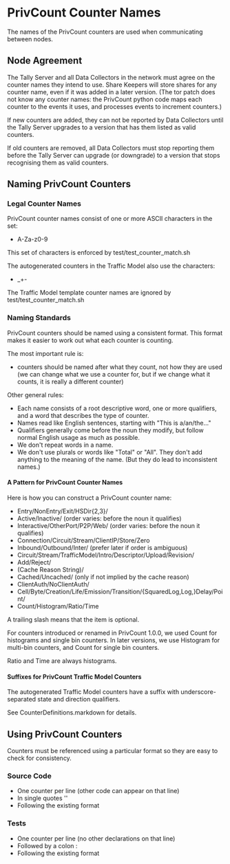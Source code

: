 # PrivCount Counter Names

The names of the PrivCount counters are used when communicating between nodes.

## Node Agreement

The Tally Server and all Data Collectors in the network must agree on the
counter names they intend to use. Share Keepers will store shares for any
counter name, even if it was added in a later version.
(The tor patch does not know any counter names: the PrivCount python code maps
each counter to the events it uses, and processes events to increment
counters.)

If new counters are added, they can not be reported by Data Collectors until
the Tally Server upgrades to a version that has them listed as valid counters.

If old counters are removed, all Data Collectors must stop reporting them
before the Tally Server can upgrade (or downgrade) to a version that stops
recognising them as valid counters.

## Naming PrivCount Counters

### Legal Counter Names

PrivCount counter names consist of one or more ASCII characters in the set:
* A-Za-z0-9

This set of characters is enforced by test/test_counter_match.sh

The autogenerated counters in the Traffic Model also use the characters:
* _+-

The Traffic Model template counter names are ignored by
test/test_counter_match.sh

### Naming Standards

PrivCount counters should be named using a consistent format.
This format makes it easier to work out what each counter is counting.

The most important rule is:
* counters should be named after what they count, not how they are used
  (we can change what we use a counter for, but if we change what it counts,
  it is really a different counter)

Other general rules:
* Each name consists of a root descriptive word, one or more qualifiers, and a
  word that describes the type of counter.
* Names read like English sentences, starting with "This is a/an/the..."
* Qualifiers generally come before the noun they modify, but follow normal
  English usage as much as possible.
* We don't repeat words in a name.
* We don't use plurals or words like "Total" or "All". They don't add anything
  to the meaning of the name. (But they do lead to inconsistent names.)

#### A Pattern for PrivCount Counter Names

Here is how you can construct a PrivCount counter name:
* Entry/NonEntry/Exit/HSDir{2,3}/
* Active/Inactive/ (order varies: before the noun it qualifies)
* Interactive/OtherPort/P2P/Web/ (order varies: before the noun it qualifies)
* Connection/Circuit/Stream/ClientIP/Store/Zero
* Inbound/Outbound/Inter/ (prefer later if order is ambiguous)
* Circuit/Stream/TrafficModel/Intro/Descriptor/Upload/Revision/
* Add/Reject/
* (Cache Reason String)/
* Cached/Uncached/ (only if not implied by the cache reason)
* ClientAuth/NoClientAuth/
* Cell/Byte/Creation/Life/Emission/Transition/{SquaredLog,Log,}Delay/Point/
* Count/Histogram/Ratio/Time

A trailing slash means that the item is optional.

For counters introduced or renamed in PrivCount 1.0.0, we used Count for
histograms and single bin counters. In later versions, we use Histogram for
multi-bin counters, and Count for single bin counters.

Ratio and Time are always histograms.

#### Suffixes for PrivCount Traffic Model Counters

The autogenerated Traffic Model counters have a suffix with
underscore-separated state and direction qualifiers.

See CounterDefinitions.markdown for details.

## Using PrivCount Counters

Counters must be referenced using a particular format so they are easy to
check for consistency.

### Source Code
* One counter per line (other code can appear on that line)
* In single quotes ''
* Following the existing format

### Tests

* One counter per line (no other declarations on that line)
* Followed by a colon :
* Following the existing format
